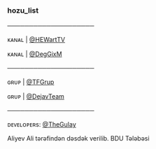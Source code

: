 ### hozu_list
────────────────────

ᴋᴀɴᴀʟ | [@HEWartTV](https://telegram.me/HEWartTV)

ᴋᴀɴᴀʟ | [@DegGixM](https://telegram.me/DegGixM)

────────────────────

ɢʀᴜᴘ | [@TFGrup](https://telegram.me/TFGrup)

ɢʀᴜᴘ | [@DejavTeam](https://telegram.me/DejavTeam)

────────────────────

ᴅᴇᴠᴇʟᴏᴘᴇʀs: [@TheGulay](https://telegram.me/TheGulay)



Aliyev Ali tərəfindən dəsdək verilib. BDU Tələbəsi
